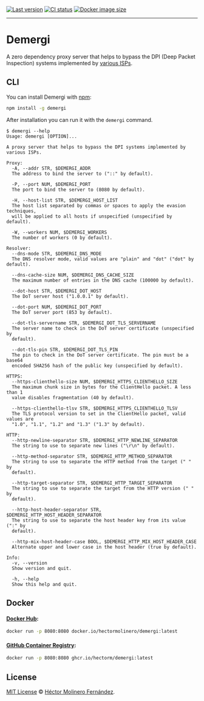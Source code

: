 [![Last version](https://img.shields.io/github/v/release/hectorm/demergi?label=version)](https://github.com/hectorm/demergi/releases)
[![CI status](https://img.shields.io/github/workflow/status/hectorm/demergi/CI?label=build)](https://github.com/hectorm/demergi/actions/workflows/ci.yml)
[![Docker image size](https://img.shields.io/docker/image-size/hectormolinero/demergi/latest?label=docker%20image%20size)](https://hub.docker.com/r/hectormolinero/demergi/tags)

***

# Demergi

A zero dependency proxy server that helps to bypass the DPI (Deep Packet Inspection) systems implemented by [various ISPs](./ISP.md).

## CLI

You can install Demergi with [npm](https://www.npmjs.com/package/demergi):
```sh
npm install -g demergi
```

After installation you can run it with the `demergi` command.

```
$ demergi --help
Usage: demergi [OPTION]...

A proxy server that helps to bypass the DPI systems implemented by various ISPs.

Proxy:
  -A, --addr STR, $DEMERGI_ADDR
  The address to bind the server to ("::" by default).

  -P, --port NUM, $DEMERGI_PORT
  The port to bind the server to (8080 by default).

  -H, --host-list STR, $DEMERGI_HOST_LIST
  The host list separated by commas or spaces to apply the evasion techniques,
  will be applied to all hosts if unspecified (unspecified by default).

  -W, --workers NUM, $DEMERGI_WORKERS
  The number of workers (0 by default).

Resolver:
  --dns-mode STR, $DEMERGI_DNS_MODE
  The DNS resolver mode, valid values are "plain" and "dot" ("dot" by default).

  --dns-cache-size NUM, $DEMERGI_DNS_CACHE_SIZE
  The maximum number of entries in the DNS cache (100000 by default).

  --dot-host STR, $DEMERGI_DOT_HOST
  The DoT server host ("1.0.0.1" by default).

  --dot-port NUM, $DEMERGI_DOT_PORT
  The DoT server port (853 by default).

  --dot-tls-servername STR, $DEMERGI_DOT_TLS_SERVERNAME
  The server name to check in the DoT server certificate (unspecified by
  default).

  --dot-tls-pin STR, $DEMERGI_DOT_TLS_PIN
  The pin to check in the DoT server certificate. The pin must be a base64
  encoded SHA256 hash of the public key (unspecified by default).

HTTPS:
  --https-clienthello-size NUM, $DEMERGI_HTTPS_CLIENTHELLO_SIZE
  The maximum chunk size in bytes for the ClientHello packet. A less than 1
  value disables fragmentation (40 by default).

  --https-clienthello-tlsv STR, $DEMERGI_HTTPS_CLIENTHELLO_TLSV
  The TLS protocol version to set in the ClientHello packet, valid values are
  "1.0", "1.1", "1.2" and "1.3" ("1.3" by default).

HTTP:
  --http-newline-separator STR, $DEMERGI_HTTP_NEWLINE_SEPARATOR
  The string to use to separate new lines ("\r\n" by default).

  --http-method-separator STR, $DEMERGI_HTTP_METHOD_SEPARATOR
  The string to use to separate the HTTP method from the target (" " by
  default).

  --http-target-separator STR, $DEMERGI_HTTP_TARGET_SEPARATOR
  The string to use to separate the target from the HTTP version (" " by
  default).

  --http-host-header-separator STR, $DEMERGI_HTTP_HOST_HEADER_SEPARATOR
  The string to use to separate the host header key from its value (":" by
  default).

  --http-mix-host-header-case BOOL, $DEMERGI_HTTP_MIX_HOST_HEADER_CASE
  Alternate upper and lower case in the host header (true by default).

Info:
  -v, --version
  Show version and quit.

  -h, --help
  Show this help and quit.
```

## Docker

#### [Docker Hub](https://hub.docker.com/r/hectormolinero/demergi/tags):
```sh
docker run -p 8080:8080 docker.io/hectormolinero/demergi:latest
```

#### [GitHub Container Registry](https://github.com/hectorm/demergi/pkgs/container/demergi):
```sh
docker run -p 8080:8080 ghcr.io/hectorm/demergi:latest
```

## License

[MIT License](./LICENSE.md) © [Héctor Molinero Fernández](https://hector.molinero.dev/).
